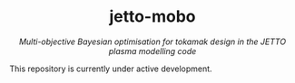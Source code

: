 <h1 align="center">
    jetto-mobo
</h1>
<p align="center">
    <em>
        Multi-objective Bayesian optimisation for tokamak design in the JETTO plasma modelling code
    </em>
</p>


This repository is currently under active development.